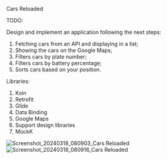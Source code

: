 Cars Reloaded

TODO:

Design and implement an application following the next steps:

1. Fetching cars from an API and displaying in a list;
2. Showing the cars on the Google Maps;
3. Filters cars by plate number;
4. Filters cars by battery percentage;
5. Sorts cars based on your position.
   
Libraries:

1. Koin
2. Retrofit
3. Glide
4. Data Binding
5. Google Maps
6. Support design libraries
7. MockK

![Screenshot_20240318_080903_Cars Reloaded](https://github.com/noemibalazs/CarsReloded/assets/33603567/bb5396ce-7830-4493-be30-fb31af1c4120)
![Screenshot_20240318_080916_Cars Reloaded](https://github.com/noemibalazs/CarsReloded/assets/33603567/0ffd71e9-1c93-496a-93ca-f26219ce818f)
